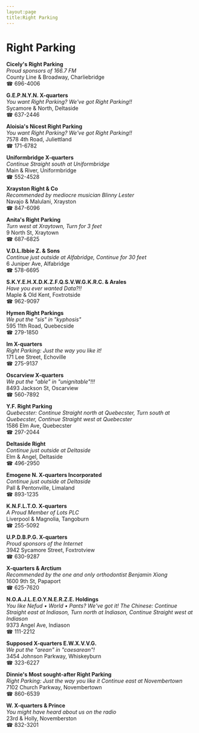 ```yaml
---
layout:page
title:Right Parking
---
```

# Right Parking

**Cicely's Right Parking**  
_Proud sponsors of 166.7 FM_  
County Line & Broadway, Charliebridge  
☎ 696-4006



**G.E.P.N.Y.N. X-quarters**  
_You want Right Parking? We've got Right Parking!!_  
Sycamore & North, Deltaside  
☎ 637-2446



**Aloisia's Nicest Right Parking**  
_You want Right Parking? We've got Right Parking!!_  
7578 4th Road, Juliettland  
☎ 171-6782



**Uniformbridge X-quarters**  
_Continue Straight south at Uniformbridge_  
Main & River, Uniformbridge  
☎ 552-4528



**Xrayston Right & Co**  
_Recommended by mediocre musician Blinny Lester_  
Navajo & Malulani, Xrayston  
☎ 847-6096



**Anita's Right Parking**  
_Turn west at Xraytown, Turn for 3 feet_  
9 North St, Xraytown  
☎ 687-6825



**V.D.L.Ibbie Z. & Sons**  
_Continue just outside at Alfabridge, Continue for 30 feet_  
6 Juniper Ave, Alfabridge  
☎ 578-6695



**S.K.Y.E.H.X.D.K.Z.F.Q.S.V.W.G.K.R.C. & Arales**  
_Have you ever wanted Data?!!_  
Maple & Old Kent, Foxtrotside  
☎ 962-9097



**Hymen Right Parkings**  
_We put the "sis" in "kyphosis"_  
595 11th Road, Quebecside  
☎ 279-1850



**Im X-quarters**  
_Right Parking: Just the way you like it!_  
171 Lee Street, Echoville  
☎ 275-9137



**Oscarview X-quarters**  
_We put the "able" in "unignitable"!!!_  
8493 Jackson St, Oscarview  
☎ 560-7892



**Y.F. Right Parking**  
_Quebecster: Continue Straight north at Quebecster, Turn south at Quebecster, Continue Straight west at Quebecster_  
1586 Elm Ave, Quebecster  
☎ 297-2044



**Deltaside Right**  
_Continue just outside at Deltaside_  
Elm & Angel, Deltaside  
☎ 496-2950



**Emogene N. X-quarters Incorporated**  
_Continue just outside at Deltaside_  
Pall & Pentonville, Limaland  
☎ 893-1235



**K.N.F.L.T.O. X-quarters**  
_A Proud Member of Lots PLC_  
Liverpool & Magnolia, Tangoburn  
☎ 255-5092



**U.P.D.B.P.G. X-quarters**  
_Proud sponsors of the Internet_  
3942 Sycamore Street, Foxtrotview  
☎ 630-9287



**X-quarters & Arctium**  
_Recommended by the one and only orthodontist Benjamin Xiong_  
1600 9th St, Papaport  
☎ 625-7620



**N.O.A.J.L.E.O.Y.N.E.R.Z.E. Holdings**  
_You like Nefud • World • Pants? We've got it! 
The Chinese: Continue Straight east at Indiason, Turn north at Indiason, Continue Straight west at Indiason_  
9373 Angel Ave, Indiason  
☎ 111-2212



**Supposed X-quarters E.W.X.V.V.G.**  
_We put the "arean" in "caesarean"!_  
3454 Johnson Parkway, Whiskeyburn  
☎ 323-6227



**Dinnie's Most sought-after Right Parking**  
_Right Parking: Just the way you like it 
Continue east at Novembertown_  
7102 Church Parkway, Novembertown  
☎ 860-6539



**W. X-quarters & Prince**  
_You might have heard about us on the radio_  
23rd & Holly, Novemberston  
☎ 832-3201



